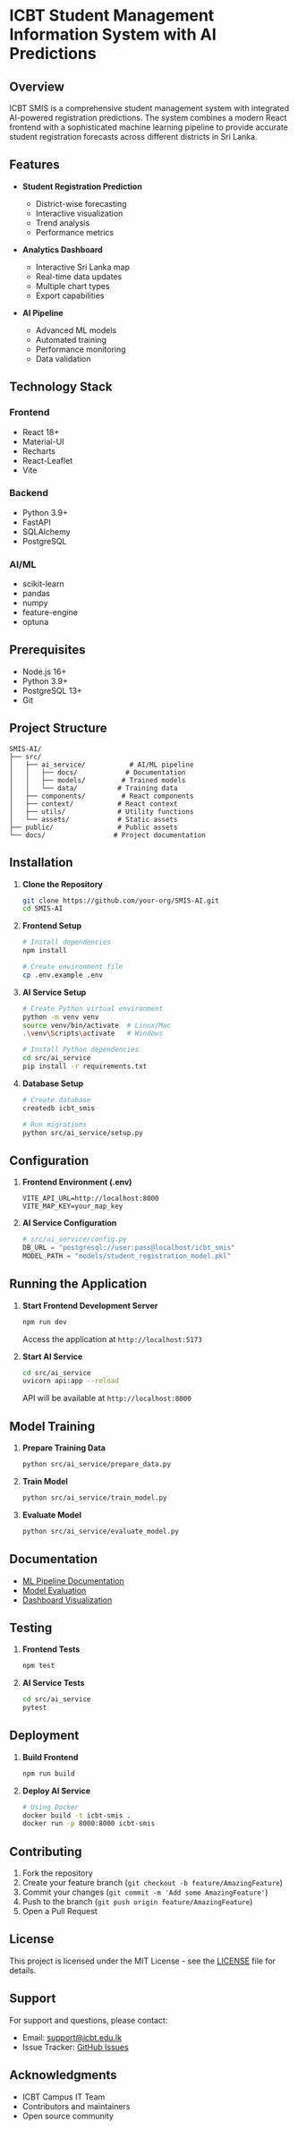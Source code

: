 # ICBT Student Management Information System with AI Predictions

## Overview

ICBT SMIS is a comprehensive student management system with integrated AI-powered registration predictions. The system combines a modern React frontend with a sophisticated machine learning pipeline to provide accurate student registration forecasts across different districts in Sri Lanka.

## Features

- **Student Registration Prediction**

  - District-wise forecasting
  - Interactive visualization
  - Trend analysis
  - Performance metrics

- **Analytics Dashboard**

  - Interactive Sri Lanka map
  - Real-time data updates
  - Multiple chart types
  - Export capabilities

- **AI Pipeline**
  - Advanced ML models
  - Automated training
  - Performance monitoring
  - Data validation

## Technology Stack

### Frontend

- React 18+
- Material-UI
- Recharts
- React-Leaflet
- Vite

### Backend

- Python 3.9+
- FastAPI
- SQLAlchemy
- PostgreSQL

### AI/ML

- scikit-learn
- pandas
- numpy
- feature-engine
- optuna

## Prerequisites

- Node.js 16+
- Python 3.9+
- PostgreSQL 13+
- Git

## Project Structure

```
SMIS-AI/
├── src/
│   ├── ai_service/           # AI/ML pipeline
│   │   ├── docs/            # Documentation
│   │   ├── models/         # Trained models
│   │   └── data/          # Training data
│   ├── components/         # React components
│   ├── context/           # React context
│   ├── utils/             # Utility functions
│   └── assets/            # Static assets
├── public/                # Public assets
└── docs/                 # Project documentation
```

## Installation

1. **Clone the Repository**

   ```bash
   git clone https://github.com/your-org/SMIS-AI.git
   cd SMIS-AI
   ```

2. **Frontend Setup**

   ```bash
   # Install dependencies
   npm install

   # Create environment file
   cp .env.example .env
   ```

3. **AI Service Setup**

   ```bash
   # Create Python virtual environment
   python -m venv venv
   source venv/bin/activate  # Linux/Mac
   .\venv\Scripts\activate   # Windows

   # Install Python dependencies
   cd src/ai_service
   pip install -r requirements.txt
   ```

4. **Database Setup**

   ```bash
   # Create database
   createdb icbt_smis

   # Run migrations
   python src/ai_service/setup.py
   ```

## Configuration

1. **Frontend Environment (.env)**

   ```env
   VITE_API_URL=http://localhost:8000
   VITE_MAP_KEY=your_map_key
   ```

2. **AI Service Configuration**
   ```python
   # src/ai_service/config.py
   DB_URL = "postgresql://user:pass@localhost/icbt_smis"
   MODEL_PATH = "models/student_registration_model.pkl"
   ```

## Running the Application

1. **Start Frontend Development Server**

   ```bash
   npm run dev
   ```

   Access the application at `http://localhost:5173`

2. **Start AI Service**
   ```bash
   cd src/ai_service
   uvicorn api:app --reload
   ```
   API will be available at `http://localhost:8000`

## Model Training

1. **Prepare Training Data**

   ```bash
   python src/ai_service/prepare_data.py
   ```

2. **Train Model**

   ```bash
   python src/ai_service/train_model.py
   ```

3. **Evaluate Model**
   ```bash
   python src/ai_service/evaluate_model.py
   ```

## Documentation

- [ML Pipeline Documentation](src/ai_service/docs/ML_PIPELINE_DOCUMENTATION.md)
- [Model Evaluation](src/ai_service/docs/MODEL_EVALUATION.md)
- [Dashboard Visualization](src/ai_service/docs/DASHBOARD_VISUALIZATION.md)

## Testing

1. **Frontend Tests**

   ```bash
   npm test
   ```

2. **AI Service Tests**
   ```bash
   cd src/ai_service
   pytest
   ```

## Deployment

1. **Build Frontend**

   ```bash
   npm run build
   ```

2. **Deploy AI Service**
   ```bash
   # Using Docker
   docker build -t icbt-smis .
   docker run -p 8000:8000 icbt-smis
   ```

## Contributing

1. Fork the repository
2. Create your feature branch (`git checkout -b feature/AmazingFeature`)
3. Commit your changes (`git commit -m 'Add some AmazingFeature'`)
4. Push to the branch (`git push origin feature/AmazingFeature`)
5. Open a Pull Request

## License

This project is licensed under the MIT License - see the [LICENSE](LICENSE) file for details.

## Support

For support and questions, please contact:

- Email: support@icbt.edu.lk
- Issue Tracker: [GitHub Issues](https://github.com/your-org/SMIS-AI/issues)

## Acknowledgments

- ICBT Campus IT Team
- Contributors and maintainers
- Open source community
